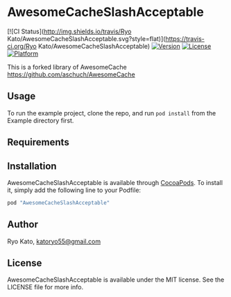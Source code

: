 # AwesomeCacheSlashAcceptable

[![CI Status](http://img.shields.io/travis/Ryo Kato/AwesomeCacheSlashAcceptable.svg?style=flat)](https://travis-ci.org/Ryo Kato/AwesomeCacheSlashAcceptable)
[![Version](https://img.shields.io/cocoapods/v/AwesomeCacheSlashAcceptable.svg?style=flat)](http://cocoapods.org/pods/AwesomeCacheSlashAcceptable)
[![License](https://img.shields.io/cocoapods/l/AwesomeCacheSlashAcceptable.svg?style=flat)](http://cocoapods.org/pods/AwesomeCacheSlashAcceptable)
[![Platform](https://img.shields.io/cocoapods/p/AwesomeCacheSlashAcceptable.svg?style=flat)](http://cocoapods.org/pods/AwesomeCacheSlashAcceptable)

This is a forked library of AwesomeCache https://github.com/aschuch/AwesomeCache

## Usage

To run the example project, clone the repo, and run `pod install` from the Example directory first.

## Requirements

## Installation

AwesomeCacheSlashAcceptable is available through [CocoaPods](http://cocoapods.org). To install
it, simply add the following line to your Podfile:

```ruby
pod "AwesomeCacheSlashAcceptable"
```

## Author

Ryo Kato, katoryo55@gmail.com

## License

AwesomeCacheSlashAcceptable is available under the MIT license. See the LICENSE file for more info.
